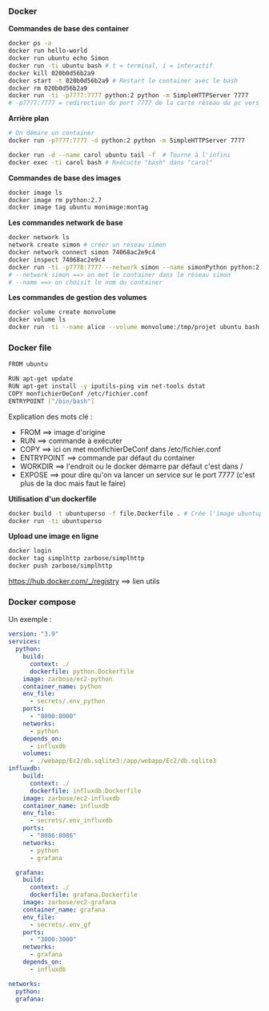 ### Docker

**Commandes de base des container**
``` bash
docker ps -a
docker run hello-world
docker run ubuntu echo Simon
docker run -ti ubuntu bash # t = terminal, i = interactif
docker kill 020b0d56b2a9
docker start -t 020b0d56b2a9 # Restart le container avec le bash
docker rm 020b0d56b2a9
docker run -ti -p7777:7777 python:2 python -m SimpleHTTPServer 7777
# -p7777:7777 = redirection du port 7777 de la carte réseau du pc vers le port 7777 de la carte réseau virtuel du container
```

**Arrière plan**
``` bash
# On démare un container
docker run -p7777:7777 -d python:2 python -m SimpleHTTPServer 7777

docker run -d --name carol ubuntu tail -f  # Tourne à l'infini
docker exec -ti carol bash # Rxécucte "bash" dans "carol"
```

**Commandes de base des images**
``` bash
docker image ls
docker image rm python:2.7
docker image tag ubuntu monimage:montag
```

**Les commandes network de base**
``` bash 
docker network ls
network create simon # créer un réseau simon
docker network connect simon 74068ac2e9c4
docker inspect 74068ac2e9c4
docker run -ti -p7778:7777 --network simon --name simonPython python:2 python -m SimpleHTTPServer 7777
# --network simon ==> on met le container dans le réseau simon
# --name ==> on choisit le nom du container
```

**Les commandes de gestion des volumes**
``` bash
docker volume create monvolume
docker volume ls
docker run -ti --name alice --volume monvolume:/tmp/projet ubuntu bash
```

### Docker file
``` bash
FROM ubuntu

RUN apt-get update
RUN apt-get install -y iputils-ping vim net-tools dstat
COPY monfichierDeConf /etc/fichier.conf
ENTRYPOINT ["/bin/bash"]
```
Explication des mots clé :
- FROM ==> image d'origine
- RUN ==> commande à exécuter
- COPY ==> ici on met monfichierDeConf dans /etc/fichier.conf
- ENTRYPOINT ==> commande par défaut du container 
- WORKDIR ==> l'endroit ou le docker démarre par défaut c'est dans /
- EXPOSE ==> pour dire qu'on va lancer un service sur le port 7777 (c'est plus de la doc mais faut le faire)

**Utilisation d'un dockerfile**
``` bash
docker build -t ubuntuperso -f file.Dockerfile . # Crée l'image ubuntuperso
docker run -ti ubuntuperso
```

**Upload une image en ligne**
``` bash
docker login
docker tag simplhttp zarbose/simplhttp
docker push zarbose/simplhttp
```
<https://hub.docker.com/_/registry>  ==> lien utils

### Docker compose
Un exemple : 
``` yml
version: "3.9"
services:
  python:
    build:
      context: ./
      dockerfile: python.Dockerfile
    image: zarbose/ec2-python
    container_name: python
    env_file:
      - secrets/.env_python
    ports:
      - "8000:8000"
    networks:
      - python
    depends_on:
      - influxdb
    volumes:
      - ./webapp/Ec2/db.sqlite3:/app/webapp/Ec2/db.sqlite3
influxdb:
    build:
      context: ./
      dockerfile: influxdb.Dockerfile
    image: zarbose/ec2-influxdb
    container_name: influxdb
    env_file:
      - secrets/.env_influxdb
    ports:
      - "8086:8086"
    networks:
      - python
      - grafana

  grafana:
    build:
      context: ./
      dockerfile: grafana.Dockerfile
    image: zarbose/ec2-grafana
    container_name: grafana
    env_file:
      - secrets/.env_gf
    ports:
      - "3000:3000"
    networks:
      - grafana
    depends_on:
      - influxdb

networks:
  python:
  grafana:
```
